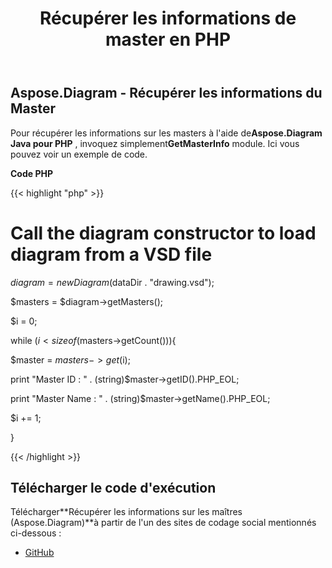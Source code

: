 ﻿---
title: Récupérer les informations de master en PHP
type: docs
weight: 30
url: /fr/java/retrieve-the-masters-information-in-php/
---
## **Aspose.Diagram - Récupérer les informations du Master**
 Pour récupérer les informations sur les masters à l'aide de**Aspose.Diagram Java pour PHP** , invoquez simplement**GetMasterInfo** module. Ici vous pouvez voir un exemple de code.

**Code PHP**

{{< highlight "php" >}}

 # Call the diagram constructor to load diagram from a VSD file

$diagram = new Diagram($dataDir . "drawing.vsd");

$masters = $diagram->getMasters();

$i = 0;

while ($i<sizeof($masters->getCount())){

$master = $masters->get($i);

print "Master ID : " . (string)$master->getID().PHP_EOL;

print "Master Name : " . (string)$master->getName().PHP_EOL;

$i += 1;

}

{{< /highlight >}}
## **Télécharger le code d'exécution**
 Télécharger**Récupérer les informations sur les maîtres (Aspose.Diagram)**à partir de l'un des sites de codage social mentionnés ci-dessous :

- [GitHub](https://github.com/asposediagram/Aspose.Diagram-for-Java/blob/master/Plugins/Aspose_Diagram_Java_for_PHP/src/aspose/diagram/WorkingwithMasters/GetMasterInfo.php)
